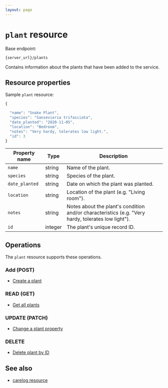 ```yaml
---
layout: page
---
```

# `plant` resource

Base endpoint:

```shell
{server_url}/plants
```

Contains information about the plants that have been added to the service.

## Resource properties

Sample `plant` resource:

```js
{

  "name": "Snake Plant",
  "species": "Sansevieria trifasciata",
  "date_planted": "2020-11-05",
  "location": "Bedroom",
  "notes": "Very hardy, tolerates low light.",
  "id": 3
}
```

| Property name | Type | Description |
| ------------- | ----------- | ----------- |
| `name` | string | Name of the plant. |
| `species` | string | Species of the plant. |
| `date_planted` | string | Date on which the plant was planted. |
| `location` | string | Location of the plant (e.g. "Living room"). |
| `notes` | string | Notes about the plant's condition and/or characteristics (e.g. "Very hardy, tolerates low light"). |
| `id` | integer | The plant's unique record ID. |

## Operations

The `plant` resource supports these operations.

### Add (POST)

* [Create a plant](plants-create-plant.md)

### READ (GET)

* [Get all plants](plants-get-all-plants)

### UPDATE (PATCH)

* [Change a plant property](plants-change-plant-property)

### DELETE

* [Delete plant by ID](plants-delete-plant-by-id)

## See also

* [carelog resource](carelog.md)
